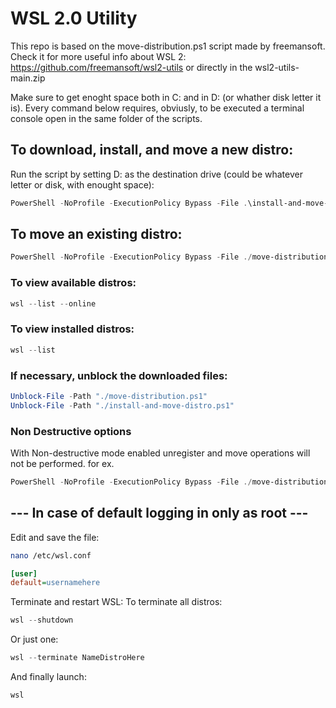 # WSL 2.0 Utility
This repo is based on the move-distribution.ps1 script made by freemansoft.
Check it for more useful info about WSL 2: https://github.com/freemansoft/wsl2-utils or directly in the wsl2-utils-main.zip

Make sure to get enoght space both in C: and in D: (or whather disk letter it is).
Every command below requires, obviusly, to be executed a terminal console open in the same folder of the scripts.

## To download, install, and move a new distro:
Run the script by setting D: as the destination drive (could be whatever letter or disk, with enought space):  
```powershell
PowerShell -NoProfile -ExecutionPolicy Bypass -File .\install-and-move-distro.ps1 -DiskUnitSelected "D:"
```

## To move an existing distro:
```powershell
PowerShell -NoProfile -ExecutionPolicy Bypass -File ./move-distribution.ps1 -WslSourceName "NameDistroHere" -DiskUnitSelected "D:"
```

### To view available distros:
```powershell
wsl --list --online
```

### To view installed distros:
```powershell
wsl --list
```

### If necessary, unblock the downloaded files:
```powershell
Unblock-File -Path "./move-distribution.ps1"
Unblock-File -Path "./install-and-move-distro.ps1"
```

### Non Destructive options
With Non-destructive mode enabled unregister and move operations will not be performed.
for ex. 
```powershell
PowerShell -NoProfile -ExecutionPolicy Bypass -File ./move-distribution.ps1 -WslSourceName "NameDistroHere" -DiskUnitSelected "D:" -NonDestructive
```

## --- In case of default logging in only as root ---
Edit and save the file:
```bash
nano /etc/wsl.conf
```

```ini
[user]
default=usernamehere
```

Terminate and restart WSL:
To terminate all distros:
```powershell
wsl --shutdown
```
Or just one:
```powershell
wsl --terminate NameDistroHere
```
And finally launch:
```powershell
wsl
```